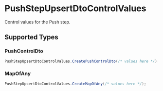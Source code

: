 # PushStepUpsertDtoControlValues

Control values for the Push step.


## Supported Types

### PushControlDto

```csharp
PushStepUpsertDtoControlValues.CreatePushControlDto(/* values here */);
```

### MapOfAny

```csharp
PushStepUpsertDtoControlValues.CreateMapOfAny(/* values here */);
```

